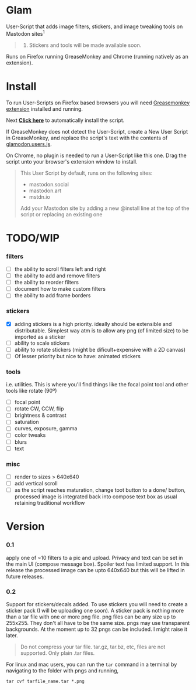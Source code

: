 # Glam
User-Script that adds image filters, stickers, and image tweaking tools on Mastodon sites<sup>1</sup>

> 1. Stickers and tools will be made available soon.

Runs on Firefox running GreaseMonkey and Chrome (running natively as an extension).

# Install

To run User-Scripts on Firefox based browsers you will need [Greasemonkey extension](https://addons.mozilla.org/en-US/firefox/addon/greasemonkey/) installed and running. 

Next **[Click here](https://raw.githubusercontent.com/spaceottercode/glamodon/master/glamodon.user.js)** to automatically install the script.

If GreaseMonkey does not detect the User-Script, create a New User Script in GreaseMonkey, and replace the script's text with the contents of [glamodon.users.js](https://raw.githubusercontent.com/spaceottercode/glamodon/master/glamodon.user.js).

On Chrome, no plugin is needed to run a User-Script like this one. Drag the script unto your browser's extension window to install. 


> This User Script by default, runs on the following sites:
>
>   * mastodon.social
>   * mastodon.art
>   * mstdn.io
> 
>   Add your Mastodon site by adding a new @install line at the top of the script or replacing an existing one


# TODO/WIP

### filters

- [ ] the ability to scroll filters left and right
- [ ] the ability to add and remove filters
- [ ] the ability to reorder filters
- [ ] document how to make custom filters
- [ ] the ability to add frame borders

### stickers

- [x] adding stickers is a high priority. ideally should be extensible and distributable. 
  Simplest way atm is to allow any png (of limited size) to be imported as a sticker
- [ ] ability to scale stickers
- [ ] ability to rotate stickers (might be dificult+expensive with a 2D canvas)
- [ ] Of lesser priority but nice to have: animated stickers

### tools

i.e. utilities. This is where you'll find things like the focal point tool and other tools like rotate (90º)

- [ ] focal point
- [ ] rotate CW, CCW, flip
- [ ] brightness & contrast
- [ ] saturation
- [ ] curves, exposure, gamma
- [ ] color tweaks
- [ ] blurs
- [ ] text

### misc

- [ ] render to sizes > 640x640
- [ ] add vertical scroll
- [ ] as the script reaches maturation, change toot button to a done/ button, processed image is integrated back
into compose text box as usual retaining traditional workflow

# Version

### 0.1

apply one of ~10 filters to a pic and upload. Privacy and text can be set in the main UI (compose message box). Spoiler text has limited support. In this release the processed image can be upto 640x640 but this will be lifted in future releases.

### 0.2

Support for stickers/decals added. To use stickers you will need to create a sticker pack (I will be uploading one soon). A sticker pack is nothing more than a tar file with one or more png file. png files can be any size up to 255x255. They don't all have to be the same size. pngs may use transparent backgrounds. At the moment up to 32 pngs can be included. I might raise it later.

> Do not compress your tar file. tar.gz, tar.bz, etc, files are not supported. Only plain .tar files.

For linux and mac users, you can run the `tar` command in a terminal by navigating to the folder with pngs and running,

~~~
tar cvf tarfile_name.tar *.png 
~~~

